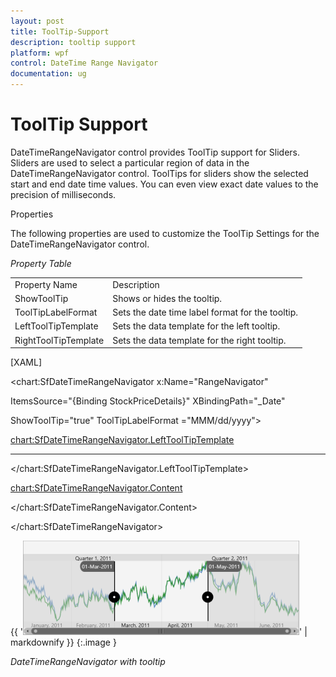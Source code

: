 ```yaml
---
layout: post
title: ToolTip-Support
description: tooltip support
platform: wpf
control: DateTime Range Navigator
documentation: ug
---
```


# ToolTip Support

DateTimeRangeNavigator control provides ToolTip support for Sliders. Sliders are used to select a particular region of data in the DateTimeRangeNavigator control. ToolTips for sliders show the selected start and end date time values. You can even view exact date values to the precision of milliseconds.

Properties

The following properties are used to customize the ToolTip Settings for the DateTimeRangeNavigator control.

_Property Table_

<table>
<tr>
<td>
Property Name</td><td>
Description</td></tr>
<tr>
<td>
ShowToolTip</td><td>
Shows or hides the tooltip.</td></tr>
<tr>
<td>
ToolTipLabelFormat</td><td>
Sets the date time label format for the tooltip.</td></tr>
<tr>
<td>
LeftToolTipTemplate</td><td>
Sets the data template for the left tooltip.</td></tr>
<tr>
<td>
RightToolTipTemplate</td><td>
Sets the data template for the right tooltip.</td></tr>
</table>


[XAML]



<chart:SfDateTimeRangeNavigator x:Name="RangeNavigator" 

ItemsSource="{Binding StockPriceDetails}" XBindingPath="_Date" 

ShowToolTip="true" ToolTipLabelFormat ="MMM/dd/yyyy">

<chart:SfDateTimeRangeNavigator.LeftToolTipTemplate>

<DataTemplate>

-----------------------

</DataTemplate>

</chart:SfDateTimeRangeNavigator.LeftToolTipTemplate>

<chart:SfDateTimeRangeNavigator.Content>

</chart:SfDateTimeRangeNavigator.Content>

</chart:SfDateTimeRangeNavigator>



{{ '![](ToolTip-Support_images/ToolTip-Support_img1.png)' | markdownify }}
{:.image }


_DateTimeRangeNavigator with tooltip_



